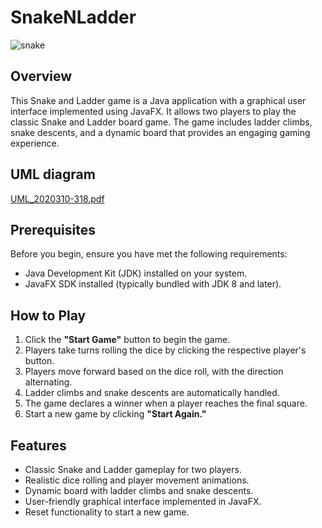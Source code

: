 # SnakeNLadder
![snake](https://github.com/adityagaur0/SnakeNLadder/assets/112656570/788c0e78-9145-4c08-ad81-872440cea6d7)

## Overview

This Snake and Ladder game is a Java application with a graphical user interface implemented using JavaFX. It allows two players to play the classic Snake and Ladder board game. The game includes ladder climbs, snake descents, and a dynamic board that provides an engaging gaming experience.

## UML diagram 
[UML_2020310-318.pdf](https://github.com/adityagaur0/SnakeNLadder/files/12566729/UML_2020310-318.pdf)


## Prerequisites

Before you begin, ensure you have met the following requirements:

- Java Development Kit (JDK) installed on your system.
- JavaFX SDK installed (typically bundled with JDK 8 and later).

## How to Play

1. Click the **"Start Game"** button to begin the game.
2. Players take turns rolling the dice by clicking the respective player's button.
3. Players move forward based on the dice roll, with the direction alternating.
4. Ladder climbs and snake descents are automatically handled.
5. The game declares a winner when a player reaches the final square.
6. Start a new game by clicking **"Start Again."**

## Features

- Classic Snake and Ladder gameplay for two players.
- Realistic dice rolling and player movement animations.
- Dynamic board with ladder climbs and snake descents.
- User-friendly graphical interface implemented in JavaFX.
- Reset functionality to start a new game.


